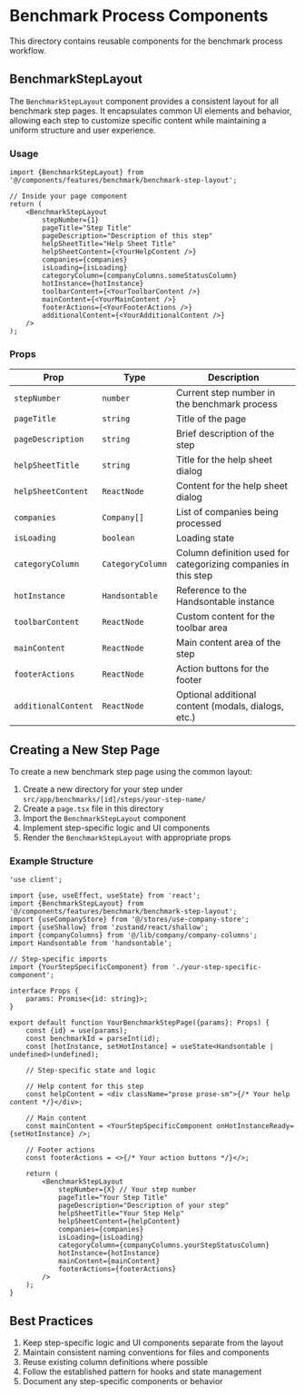 # Benchmark Process Components

This directory contains reusable components for the benchmark process workflow.

## BenchmarkStepLayout

The `BenchmarkStepLayout` component provides a consistent layout for all benchmark step pages. It encapsulates common UI elements and behavior, allowing each step to customize specific content while maintaining a uniform structure and user experience.

### Usage

```tsx
import {BenchmarkStepLayout} from '@/components/features/benchmark/benchmark-step-layout';

// Inside your page component
return (
	<BenchmarkStepLayout
		stepNumber={1}
		pageTitle="Step Title"
		pageDescription="Description of this step"
		helpSheetTitle="Help Sheet Title"
		helpSheetContent={<YourHelpContent />}
		companies={companies}
		isLoading={isLoading}
		categoryColumn={companyColumns.someStatusColumn}
		hotInstance={hotInstance}
		toolbarContent={<YourToolbarContent />}
		mainContent={<YourMainContent />}
		footerActions={<YourFooterActions />}
		additionalContent={<YourAdditionalContent />}
	/>
);
```

### Props

| Prop                | Type             | Description                                                    |
| ------------------- | ---------------- | -------------------------------------------------------------- |
| `stepNumber`        | `number`         | Current step number in the benchmark process                   |
| `pageTitle`         | `string`         | Title of the page                                              |
| `pageDescription`   | `string`         | Brief description of the step                                  |
| `helpSheetTitle`    | `string`         | Title for the help sheet dialog                                |
| `helpSheetContent`  | `ReactNode`      | Content for the help sheet dialog                              |
| `companies`         | `Company[]`      | List of companies being processed                              |
| `isLoading`         | `boolean`        | Loading state                                                  |
| `categoryColumn`    | `CategoryColumn` | Column definition used for categorizing companies in this step |
| `hotInstance`       | `Handsontable`   | Reference to the Handsontable instance                         |
| `toolbarContent`    | `ReactNode`      | Custom content for the toolbar area                            |
| `mainContent`       | `ReactNode`      | Main content area of the step                                  |
| `footerActions`     | `ReactNode`      | Action buttons for the footer                                  |
| `additionalContent` | `ReactNode`      | Optional additional content (modals, dialogs, etc.)            |

## Creating a New Step Page

To create a new benchmark step page using the common layout:

1. Create a new directory for your step under `src/app/benchmarks/[id]/steps/your-step-name/`
2. Create a `page.tsx` file in this directory
3. Import the `BenchmarkStepLayout` component
4. Implement step-specific logic and UI components
5. Render the `BenchmarkStepLayout` with appropriate props

### Example Structure

```tsx
'use client';

import {use, useEffect, useState} from 'react';
import {BenchmarkStepLayout} from '@/components/features/benchmark/benchmark-step-layout';
import {useCompanyStore} from '@/stores/use-company-store';
import {useShallow} from 'zustand/react/shallow';
import {companyColumns} from '@/lib/company/company-columns';
import Handsontable from 'handsontable';

// Step-specific imports
import {YourStepSpecificComponent} from './your-step-specific-component';

interface Props {
	params: Promise<{id: string}>;
}

export default function YourBenchmarkStepPage({params}: Props) {
	const {id} = use(params);
	const benchmarkId = parseInt(id);
	const [hotInstance, setHotInstance] = useState<Handsontable | undefined>(undefined);

	// Step-specific state and logic

	// Help content for this step
	const helpContent = <div className="prose prose-sm">{/* Your help content */}</div>;

	// Main content
	const mainContent = <YourStepSpecificComponent onHotInstanceReady={setHotInstance} />;

	// Footer actions
	const footerActions = <>{/* Your action buttons */}</>;

	return (
		<BenchmarkStepLayout
			stepNumber={X} // Your step number
			pageTitle="Your Step Title"
			pageDescription="Description of your step"
			helpSheetTitle="Your Step Help"
			helpSheetContent={helpContent}
			companies={companies}
			isLoading={isLoading}
			categoryColumn={companyColumns.yourStepStatusColumn}
			hotInstance={hotInstance}
			mainContent={mainContent}
			footerActions={footerActions}
		/>
	);
}
```

## Best Practices

1. Keep step-specific logic and UI components separate from the layout
2. Maintain consistent naming conventions for files and components
3. Reuse existing column definitions where possible
4. Follow the established pattern for hooks and state management
5. Document any step-specific components or behavior

